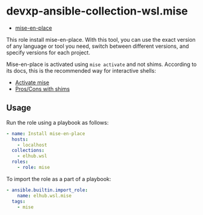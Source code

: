 # devxp-ansible-collection-wsl.mise

- [mise-en-place](https://mise.jdx.dev/)

This role install mise-en-place. With this tool, you can use the exact version of any language or tool you need, switch between different versions, and specify versions for each project. 

Mise-en-place is activated using `mise activate` and not shims. According to its docs, this is the recommended way for interactive shells: 
*  [Activate mise](https://mise.jdx.dev/getting-started.html#_2-activate-mise)
* [Pros/Cons with shims](https://jdx.dev/posts/2024-04-13-shims-how-they-work-in-mise-en-place/#proscons)

## Usage 

Run the role using a playbook as follows: 
```yaml
- name: Install mise-en-place
  hosts:
    - localhost
  collections:
    - elhub.wsl
  roles:
    - role: mise
```

To import the role as a part of a playbook: 
```yaml
- ansible.builtin.import_role:
    name: elhub.wsl.mise
  tags:
    - mise 
```
